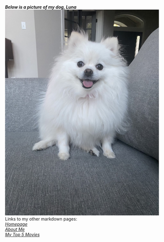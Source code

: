 ***Below is a picture of my dog, Luna***
\
![Dog](thumbnail_Image.jpg)
\
Links to my other markdown pages:
\
[<em> Homepage </em>](README.md)\
[<em>About Me </em>](AboutMe.md)\
[<em>My Top 5 Movies </em>](List.md)

